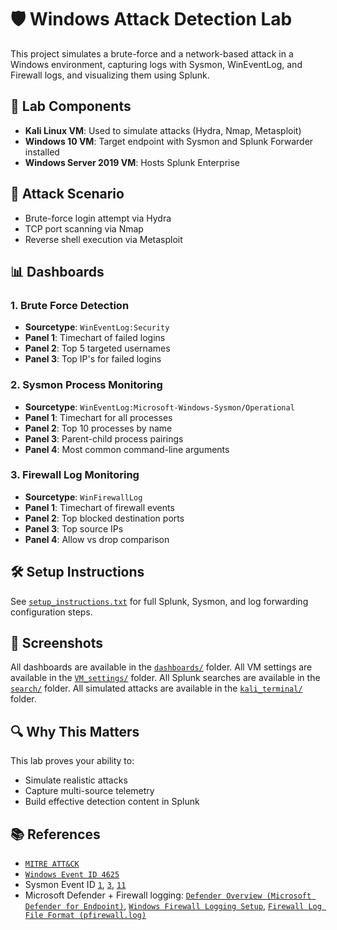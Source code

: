 # 🛡️ Windows Attack Detection Lab

This project simulates a brute-force and a network-based attack in a Windows environment, capturing logs with Sysmon, WinEventLog, and Firewall logs, and visualizing them using Splunk.

## 🔧 Lab Components
- **Kali Linux VM**: Used to simulate attacks (Hydra, Nmap, Metasploit)
- **Windows 10 VM**: Target endpoint with Sysmon and Splunk Forwarder installed
- **Windows Server 2019 VM**: Hosts Splunk Enterprise

## 🧪 Attack Scenario
- Brute-force login attempt via Hydra
- TCP port scanning via Nmap
- Reverse shell execution via Metasploit

## 📊 Dashboards

### 1. Brute Force Detection
- **Sourcetype**: `WinEventLog:Security`
- **Panel 1**: Timechart of failed logins
- **Panel 2**: Top 5 targeted usernames
- **Panel 3**: Top IP's for failed logins

### 2. Sysmon Process Monitoring
- **Sourcetype**: `WinEventLog:Microsoft-Windows-Sysmon/Operational`
- **Panel 1**: Timechart for all processes
- **Panel 2**: Top 10 processes by name
- **Panel 3**: Parent-child process pairings
- **Panel 4**: Most common command-line arguments

### 3. Firewall Log Monitoring
- **Sourcetype**: `WinFirewallLog`
- **Panel 1**: Timechart of firewall events
- **Panel 2**: Top blocked destination ports
- **Panel 3**: Top source IPs
- **Panel 4**: Allow vs drop comparison

## 🛠️ Setup Instructions
See [`setup_instructions.txt`](setup_instructions.txt) for full Splunk, Sysmon, and log forwarding configuration steps.

## 📸 Screenshots
All dashboards are available in the [`dashboards/`](dashboards/) folder. All VM settings are available in the [`VM_settings/`](VM_settings/) folder. All Splunk searches are available in the [`search/`](search/) folder. All simulated attacks are available in the [`kali_terminal/`](kali_terminal/) folder.

## 🔍 Why This Matters
This lab proves your ability to:
- Simulate realistic attacks
- Capture multi-source telemetry
- Build effective detection content in Splunk

## 📚 References
- [`MITRE ATT&CK`](https://attack.mitre.org)
- [`Windows Event ID 4625`](https://learn.microsoft.com/en-us/windows/security/threat-protection/auditing/event-4625)
- Sysmon Event ID [`1`](https://learn.microsoft.com/en-us/sysinternals/downloads/sysmon#event-id-1-process-creation), [`3`](https://learn.microsoft.com/en-us/sysinternals/downloads/sysmon#event-id-3-network-connection), [`11`](https://learn.microsoft.com/en-us/sysinternals/downloads/sysmon#event-id-11-filecreate)
- Microsoft Defender + Firewall logging: [`Defender Overview (Microsoft Defender for Endpoint)`](https://learn.microsoft.com/en-us/microsoft-365/security/defender-endpoint/microsoft-defender-endpoint?view=o365-worldwide), [`Windows Firewall Logging Setup`](https://learn.microsoft.com/en-us/windows/security/operating-system-security/network-security/windows-firewall/configure-logging?tabs=intune), [`Firewall Log File Format (pfirewall.log)`](https://www.exabeam.com/explainers/event-logging/firewall-logs/)
